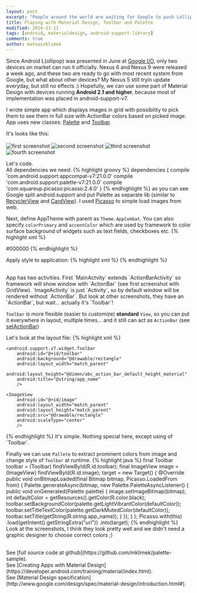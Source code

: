 ```yaml
---
layout: post
excerpt: "People around the world are waiting for Google to push Lollipop to theirs smartphones. Material Design completely changed the appearance of Android, and did it right. Material Design is really beautiful. But who says we have to wait to see Material.Theme in action? Most of features has been packed into android-support-library. Use it and build app with material for pre-lollipop devices."
title: Playing with Material Design, Toolbar and Palette
modified: 2014-11-11
tags: [android, materialdesign, android-support-library]
comments: true
author: mateuszklimek
---
```


Since Android L(ollipop) was presented in June at [Google I/O](https://www.youtube.com/watch?v=wtLJPvx7-ys), only two devices on market can run it officially. Nexus 6 and Nexus 9 were released a week ago, and these two are ready to go with most recent system from Google, but what about other devices? My Nexus 5 still tryin update everyday, but still no effects :)
Hopefully, we can use some part of Material Design with devices running **Android 2.1 and higher**, because most of implementation was placed in android-support-v7.

I wrote simple app which displays images in grid with possibility to pick them to see them in full size with ActionBar colors based on picked image. App uses new classes: [Palette](http://developer.android.com/reference/android/support/v7/graphics/Palette.html) and [Toolbar](http://developer.android.com/reference/android/support/v7/widget/Toolbar.html).


It's looks like this:<br /><br />
![first screenshot]({{site.url}}/images/palette-example1.png)
![second screenshot]({{site.url}}/images/palette-example2.png)
![third screenshot]({{site.url}}/images/palette-example3.png)
![fourth screenshot]({{site.url}}/images/palette-example4.png)

Let's code.<br />
All dependencies we need:
{% highlight groovy %}
dependencies {
    compile 'com.android.support:appcompat-v7:21.0.0'
    compile 'com.android.support:palette-v7:21.0.0'
    compile 'com.squareup.picasso:picasso:2.4.0'
}
{% endhighlight %}
as you can see Google split android.support and put Palette as separate lib (similar to [RecyclerView](http://developer.android.com/reference/android/support/v7/widget/RecyclerView.html) and [CardView](http://developer.android.com/reference/android/support/v7/widget/CardView.html)). I used [Picasso](http://square.github.io/picasso/) to simple load images from web.

Next, define AppTheme with parent as `Theme.AppCombat`. You can also specify `colorPrimary` and `accentColor` which are used by framework to color surface background of widgets such as text fields, checkboxes etc.
{% highlight xml %}
<style name="AppTheme" parent="Theme.AppCompat">
  <item name="colorPrimary">@color/black</item>
</style>
<color name="black">#000000</color>
{% endhighlight %}

Apply style to application:
{% highlight xml %}
<application android:theme="@style/AppTheme" />
{% endhighlight %}

<br />
App has two activities. First `MainActvity` extends `ActionBarActivity` so framework will show window with `ActionBar` (see first screenshot with GridView).  `ImageActivity` is just `Activity`, so by default window will be rendered without `ActionBar`. But look at other screenshots, they have an `ActionBar`, but wait... actually it's `Toolbar`!

`Toolbar` is more flexible (easier to customize) **standard** `View`, so you can put it everywhere in layout, multiple times... and it still can act as `ActionBar` (see [setActionBar](https://developer.android.com/reference/android/app/Activity.html#setActionBar(android.widget.Toolbar)))

Let's look at the layout file:
{% highlight xml %}
<LinearLayout xmlns:android="http://schemas.android.com/apk/res/android"
    android:orientation="vertical"
    android:background="@color/black"
    android:layout_width="match_parent"
    android:layout_height="match_parent">

    <android.support.v7.widget.Toolbar
        android:id="@+id/toolbar"
        android:background="@drawable/rectangle"
        android:layout_width="match_parent"
        android:layout_height="@dimen/abc_action_bar_default_height_material"
        android:title="@string/app_name"
        />

    <ImageView
        android:id="@+id/image"
        android:layout_width="match_parent"
        android:layout_height="match_parent"
        android:src="@drawable/rectangle"
        android:scaleType="center"
        />

</LinearLayout>
{% endhighlight %}
It's simple. Nothing special here, except using of `Toolbar`.

Finally we can use `Pallete` to extract prominent colors from image and change style of `Toolbar` at runtime.
{% highlight java %}
final Toolbar toolbar = (Toolbar) findViewById(R.id.toolbar);
final ImageView image = (ImageView) findViewById(R.id.image);
target = new Target() {
    @Override
    public void onBitmapLoaded(final Bitmap bitmap, Picasso.LoadedFrom from) {
        Palette.generateAsync(bitmap, new Palette.PaletteAsyncListener() {
            public void onGenerated(Palette palette) {
                image.setImageBitmap(bitmap);
                int defaultColor = getResources().getColor(R.color.black);
                toolbar.setBackgroundColor(palette.getLightVibrantColor(defaultColor));
                toolbar.setTitleTextColor(palette.getDarkMutedColor(defaultColor));
                toolbar.setTitle(getString(R.string.app_name));
            }
        });
    }
};
Picasso.with(this)
        .load(getIntent().getStringExtra("url"))
        .into(target);
{% endhighlight %}
Look at the screenshots, I think they look pretty well and we didn't need a graphic designer to choose correct colors ;)

<br />
See [full source code at github](https://github.com/mklimek/palette-sample).<br />
See [Creating Apps with Material Design](https://developer.android.com/training/material/index.html).<br />
See [Material Design specification](http://www.google.com/design/spec/material-design/introduction.html#).
